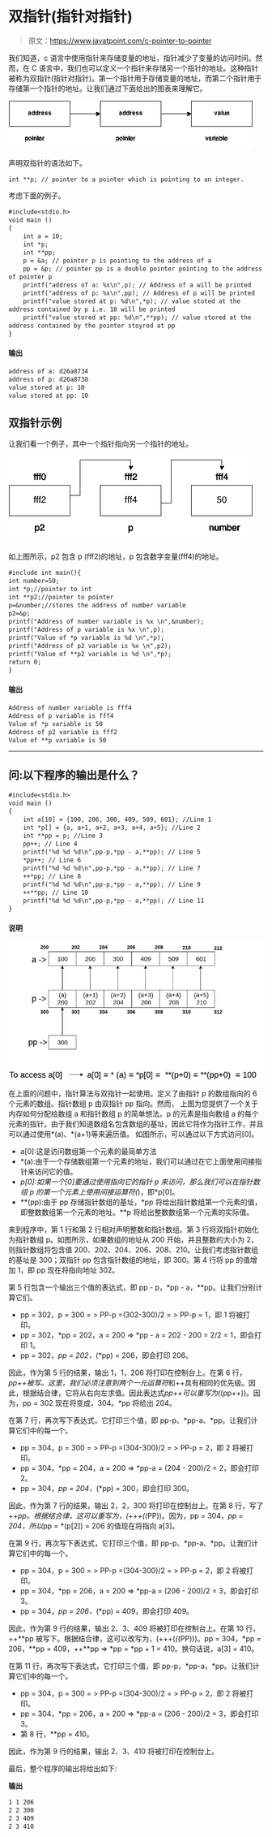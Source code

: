 # 双指针(指针对指针)

> 原文：<https://www.javatpoint.com/c-pointer-to-pointer>

我们知道，c 语言中使用指针来存储变量的地址，指针减少了变量的访问时间。然而，在 C 语言中，我们也可以定义一个指针来存储另一个指针的地址。这种指针被称为双指针(指针对指针)。第一个指针用于存储变量的地址，而第二个指针用于存储第一个指针的地址。让我们通过下面给出的图表来理解它。

![pointer to pointer in c](img/964f8c04711b99daeb78c14558728cf8.png)

声明双指针的语法如下。

```
int **p; // pointer to a pointer which is pointing to an integer. 

```

考虑下面的例子。

```
#include<stdio.h>
void main ()
{
	int a = 10;
	int *p;
	int **pp; 
	p = &a; // pointer p is pointing to the address of a
	pp = &p; // pointer pp is a double pointer pointing to the address of pointer p
	printf("address of a: %x\n",p); // Address of a will be printed 
	printf("address of p: %x\n",pp); // Address of p will be printed
	printf("value stored at p: %d\n",*p); // value stoted at the address contained by p i.e. 10 will be printed
	printf("value stored at pp: %d\n",**pp); // value stored at the address contained by the pointer stoyred at pp
}

```

#### 输出

```
address of a: d26a8734
address of p: d26a8738
value stored at p: 10
value stored at pp: 10

```

## 双指针示例

让我们看一个例子，其中一个指针指向另一个指针的地址。

![C pointer to pointer example](img/cc1e153d558167cac22d54bf07973177.png)

如上图所示，p2 包含 p (fff2)的地址，p 包含数字变量(fff4)的地址。

```
#include int main(){
int number=50;    
int *p;//pointer to int  
int **p2;//pointer to pointer      
p=&number;//stores the address of number variable    
p2=&p;  
printf("Address of number variable is %x \n",&number);    
printf("Address of p variable is %x \n",p);    
printf("Value of *p variable is %d \n",*p);    
printf("Address of p2 variable is %x \n",p2);    
printf("Value of **p2 variable is %d \n",*p);    
return 0;
} 
```

#### 输出

```
Address of number variable is fff4
Address of p variable is fff4
Value of *p variable is 50
Address of p2 variable is fff2
Value of **p variable is 50

```

* * *

## 问:以下程序的输出是什么？

```
#include<stdio.h>
void main ()
{
	int a[10] = {100, 206, 300, 409, 509, 601}; //Line 1
	int *p[] = {a, a+1, a+2, a+3, a+4, a+5}; //Line 2
	int **pp = p; //Line 3
	pp++; // Line 4
	printf("%d %d %d\n",pp-p,*pp - a,**pp); // Line 5
	*pp++; // Line 6
	printf("%d %d %d\n",pp-p,*pp - a,**pp); // Line 7
	++*pp; // Line 8
	printf("%d %d %d\n",pp-p,*pp - a,**pp); // Line 9
	++**pp; // Line 10 
	printf("%d %d %d\n",pp-p,*pp - a,**pp); // Line 11
}

```

#### 说明

![Double pointer question](img/238054563878c90b73d343b80b7345e9.png)

在上面的问题中，指针算法与双指针一起使用。定义了由指针 p 的数组指向的 6 个元素的数组。指针数组 p 由双指针 pp 指向。然而， 上图为您提供了一个关于内存如何分配给数组 a 和指针数组 p 的简单想法。p 的元素是指向数组 a 的每个元素的指针。由于我们知道数组名包含数组的基址，因此它将作为指针工作，并且可以通过使用*(a)、*(a+1)等来遍历值。 如图所示，可以通过以下方式访问[0]。

*   a[0]:这是访问数组第一个元素的最简单方法
*   *(a):由于一个存储数组第一个元素的地址，我们可以通过在它上面使用间接指针来访问它的值。
*   *p[0]:如果一个[0]要通过使用指向它的指针 p 来访问，那么我们可以在指针数组 p 的第一个元素上使用间接运算符(*)，即*p[0]。
*   **(pp):由于 pp 存储指针数组的基址，*pp 将给出指针数组第一个元素的值，即整数数组第一个元素的地址。**p 将给出整数数组第一个元素的实际值。

来到程序中，第 1 行和第 2 行相对声明整数和指针数组。第 3 行将双指针初始化为指针数组 p。如图所示，如果数组的地址从 200 开始，并且整数的大小为 2，则指针数组将包含值 200、202、204、206、208、210。让我们考虑指针数组的基址是 300；双指针 pp 包含指针数组的地址，即 300。第 4 行将 pp 的值增加 1，即 pp 现在将指向地址 302。

第 5 行包含一个输出三个值的表达式，即 pp - p，*pp - a，**pp。让我们分别计算它们。

*   pp = 302，p = 300 = > PP-p =(302-300)/2 = > PP-p = 1，即 1 将被打印。
*   pp = 302，*pp = 202，a = 200 => *pp - a = 202 - 200 = 2/2 = 1，即会打印 1。
*   pp = 302，*pp = 202，*(*pp) = 206，即会打印 206。

因此，作为第 5 行的结果，输出 1，1，206 将打印在控制台上。在第 6 行，*pp++被写。这里，我们必须注意到两个一元运算符*和++具有相同的优先级。因此，根据结合律，它将从右向左求值。因此表达式*pp++可以重写为(*(pp++))。因为，pp = 302 现在将变成，304。*pp 将给出 204。

在第 7 行，再次写下表达式，它打印三个值，即 pp-p、*pp-a、*pp。让我们计算它们中的每一个。

*   pp = 304，p = 300 = > PP-p =(304-300)/2 = > PP-p = 2，即 2 将被打印。
*   pp = 304，*pp = 204，a = 200 => *pp-a = (204 - 200)/2 = 2，即会打印 2。
*   pp = 304，*pp = 204，*(*pp) = 300，即会打印 300。

因此，作为第 7 行的结果，输出 2，2，300 将打印在控制台上。在第 8 行，写了++*pp。根据结合律，这可以重写为，(+++(*(PP))。因为，pp = 304，*pp = 204，所以*pp = *(p[2]) = 206 的值现在将指向 a[3]。

在第 9 行，再次写下表达式，它打印三个值，即 pp-p、*pp-a、*pp。让我们计算它们中的每一个。

*   pp = 304，p = 300 = > PP-p =(304-300)/2 = > PP-p = 2，即 2 将被打印。
*   pp = 304，*pp = 206，a = 200 => *pp-a = (206 - 200)/2 = 3，即会打印 3。
*   pp = 304，*pp = 206，*(*pp) = 409，即会打印 409。

因此，作为第 9 行的结果，输出 2、3、409 将被打印在控制台上。在第 10 行，++**pp 被写下。根据结合律，这可以改写为，(+++(*(*(PP)))。pp = 304，*pp = 206，**pp = 409，++**pp => *pp = *pp + 1 = 410。换句话说，a[3] = 410。

在第 11 行，再次写下表达式，它打印三个值，即 pp-p，*pp-a，*pp。让我们计算它们中的每一个。

*   pp = 304，p = 300 = > PP-p =(304-300)/2 = > PP-p = 2，即 2 将被打印。
*   pp = 304，*pp = 206，a = 200 => *pp-a = (206 - 200)/2 = 3，即会打印 3。
*   第 8 行，**pp = 410。

因此，作为第 9 行的结果，输出 2、3、410 将被打印在控制台上。

最后，整个程序的输出将给出如下:

**输出**

```
1 1 206
2 2 300
2 3 409
2 3 410 

```